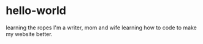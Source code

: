 # hello-world
learning the ropes
I'm a writer, mom and wife learning how to code to make my website better.

